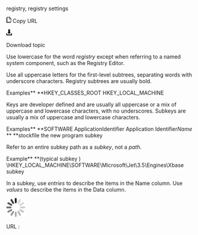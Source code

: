 # 

registry, registry settings

![Copy URL](media/registry-registry-settings/Copy.png)
Copy URL

![Download](media/registry-registry-settings/Download.png)

Download topic

Use lowercase for the word *registry* except when referring to a named system component, such as the Registry Editor. 

Use
all uppercase letters for the first-level subtrees,
separating words with underscore characters. Registry subtrees are
usually bold.

Examples**
**HKEY\_CLASSES\_ROOT 
HKEY\_LOCAL\_MACHINE

Keys
are developer defined and are usually all uppercase or a mix of
uppercase and lowercase characters, with no underscores. Subkeys are
usually a mix of uppercase and lowercase characters.

Examples**
**SOFTWARE 
ApplicationIdentifier 
Application Identifier*Name* **
**stockfile 
the new program subkey

Refer to an entire subkey path as a *subkey*, not a *path*. 

Example**
**(typical subkey ) \\HKEY\_LOCAL\_MACHINE\\SOFTWARE\\Microsoft\\Jet\\3.5\\Engines\\Xbase subkey

In a subkey, use *entries* to describe the items in the Name column. Use *values* to describe the items in the Data column.

![In progress](media/registry-registry-settings/activity-large.gif)

URL :
